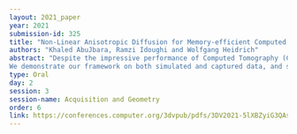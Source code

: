 ```yaml
---
layout: 2021_paper
year: 2021
submission-id: 325
title: "Non-Linear Anisotropic Diffusion for Memory-efficient Computed Tomography Super-Resolution Reconstruction"
authors: "Khaled AbuJbara, Ramzi Idoughi and Wolfgang Heidrich"
abstract: "Despite the impressive performance of Computed Tomography (CT) hardware, there is still a need to push the boundaries of the CT spatial resolution. Super-resolution techniques have been widely used in computer vision to enhance the resolution of 2D and 3D images. They have also been introduced to improve the CT volume resolution. In this work, we propose a flexible framework that produces a higher-resolution 3D volume from low-resolution 2D projections. This framework can be applied to any CT data regardless of the original physical scale and regardless of the target application. It is based on regularization by denoising (RED) approach, where a Non-Linear Anisotropic Diffusion filter is used as the denoiser.
We demonstrate our framework on both simulated and captured data, and show good quality reconstruction and a huge memory-footprint improvement in comparison to the state-of-the-art algorithm."
type: Oral
day: 2
session: 3
session-name: Acquisition and Geometry
order: 6
link: https://conferences.computer.org/3dvpub/pdfs/3DV2021-5lXBZyiG3QAsRBKXHIjqU8/268800a175/268800a175.pdf
---
```

